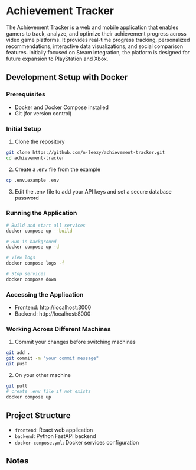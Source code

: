 # Achievement Tracker
The Achievement Tracker is a web and mobile application that enables gamers to track, analyze, and optimize their achievement progress across video game platforms. It provides real-time progress tracking, personalized recommendations, interactive data visualizations, and social comparison features. Initially focused on Steam integration, the platform is designed for future expansion to PlayStation and Xbox.

## Development Setup with Docker

### Prerequisites
- Docker and Docker Compose installed
- Git (for version control)

### Initial Setup
1. Clone the repository
```bash
git clone https://github.com/n-leezy/achievement-tracker.git
cd achievement-tracker
```

2. Create a .env file from the example
```bash
cp .env.example .env
```

3. Edit the .env file to add your API keys and set a secure database password

### Running the Application
```bash
# Build and start all services
docker compose up --build

# Run in background
docker compose up -d

# View logs
docker compose logs -f

# Stop services
docker compose down
```
### Accessing the Application
- Frontend: http://localhost:3000
- Backend: http://localhost:8000

### Working Across Different Machines
1. Commit your changes before switching machines
```bash
git add .
git commit -m "your commit message"
git push
```

2. On your other machine
```bash
git pull
# create .env file if not exists
docker compose up
```

## Project Structure
- `frontend`: React web application
- `backend`: Python FastAPI backend
- `docker-compose.yml`: Docker services configuration

## Notes

